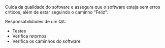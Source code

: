 Cuida da qualidade do software e assegura que o software esteja sem erros criticos, além de estar seguindo o caminho "Feliz".

Responsabilidades de um QA:

- Testes
- Verifica retornos
- Verifica os caminhos do software
